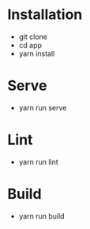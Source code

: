 # Installation
- git clone
- cd app
- yarn install

# Serve
- yarn run serve

# Lint
- yarn run lint

# Build
- yarn run build
